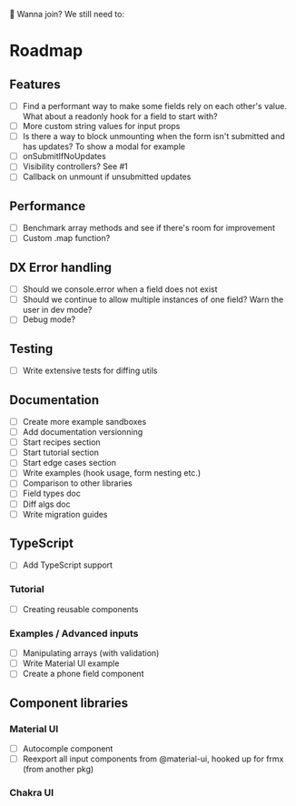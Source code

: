 👋 Wanna join? We still need to:


# Roadmap

## Features
- [ ] Find a performant way to make some fields rely on each other's value. What about a readonly hook for a field to start with?
- [ ] More custom string values for input props
- [ ] Is there a way to block unmounting when the form isn't submitted and has updates? To show a modal for example
- [ ] onSubmitIfNoUpdates
- [ ] Visibility controllers? See #1
- [ ] Callback on unmount if unsubmitted updates

## Performance
- [ ] Benchmark array methods and see if there's room for improvement
- [ ] Custom .map function?

## DX Error handling
- [ ] Should we console.error when a field does not exist
- [ ] Should we continue to allow multiple instances of one field? Warn the user in dev mode?
- [ ] Debug mode?

## Testing
- [ ] Write extensive tests for diffing utils

## Documentation
- [ ] Create more example sandboxes
- [ ] Add documentation versionning
- [ ] Start recipes section
- [ ] Start tutorial section
- [ ] Start edge cases section
- [ ] Write examples (hook usage, form nesting etc.)
- [ ] Comparison to other libraries
- [ ] Field types doc
- [ ] Diff algs doc
- [ ] Write migration guides

## TypeScript
- [ ] Add TypeScript support

### Tutorial

- [ ] Creating reusable components

### Examples / Advanced inputs

- [ ] Manipulating arrays (with validation)
- [ ] Write Material UI example
- [ ] Create a phone field component

## Component libraries

### Material UI

- [ ] Autocomple component
- [ ] Reexport all input components from @material-ui, hooked up for frmx (from another pkg)

### Chakra UI
